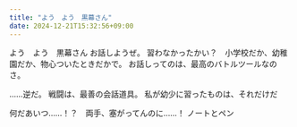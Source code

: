 ```yaml
---
title: "よう　よう　黒幕さん"
date: 2024-12-21T15:32:56+09:00
---
```

よう　よう　黒幕さん
お話しようぜ。
習わなかったかい？　小学校だか、幼稚園だか、物心ついたときだかで。
お話しってのは、最高のバトルツールなのさ。

……逆だ。
戦闘は、最善の会話道具。
私が幼少に習ったものは、それだけだ

何だあいつ……！？　両手、塞がってんのに……！
ノートとペン
